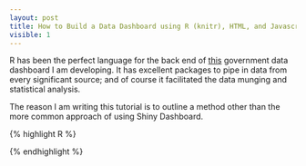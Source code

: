 ```yaml
---
layout: post
title: How to Build a Data Dashboard using R (knitr), HTML, and Javascript (Highcharts, Leaflet)
visible: 1
---
```


R has been the perfect language for the back end of [this](http://www.somervillema.gov/dashboard/daily.html) government data dashboard I am developing. It has excellent packages to pipe in data from every significant source; and of course it facilitated the data munging and statistical analysis. 

The reason I am writing this tutorial is to outline a method other than the more common approach of using Shiny Dashboard.   

{% highlight R %}


{% endhighlight %}


